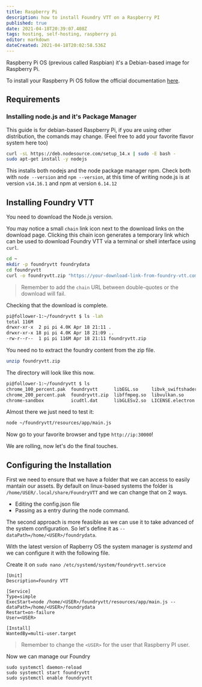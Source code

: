 ```yaml
---
title: Raspberry Pi
description: how to install Foundry VTT on a Raspberry PI 
published: true
date: 2021-04-18T20:39:07.408Z
tags: hosting, self-hosting, raspberry pi
editor: markdown
dateCreated: 2021-04-18T20:02:58.536Z
---
```


Raspberry Pi OS (previous called Raspbian) it's a Debian-based image for Raspberry Pi.

To install your Raspberry Pi OS follow the official documentation [here](https://www.raspberrypi.org/documentation/installation/installing-images/).

## Requirements

### Installing node.js and it's Package Manager


This guide is for debian-based Raspberry Pi, if you are using other distribution, the comands may change. (Feel free to add your favorite flavor system here too)

```bash 
curl -sL https://deb.nodesource.com/setup_14.x | sudo -E bash -
sudo apt-get install -y nodejs
```
This installs both nodejs and the node package manager npm. Check both with `node --version` and `npm --version`, at this time of writing node.js is at version `v14.16.1` and npm at version `6.14.12`

## Installing Foundry VTT

You need to download the Node.js version.

You may notice a small `chain` link icon next to the download links on the download page. Clicking this chain icon generates a temporary link which can be used to download Foundry VTT via a terminal or shell interface using `curl`.

```bash
cd ~
mkdir -p foundryvtt foundrydata
cd foundryvtt
curl -o foundryvtt.zip "https://your-download-link-from-foundry-vtt.com-here/"
```

> Remember to add the `chain` URL between double-quotes or the download will fail. 

Checking that the download is complete.

```bash
pi@follower-1:~/foundryvtt $ ls -lah
total 116M
drwxr-xr-x  2 pi pi 4.0K Apr 18 21:11 .
drwxr-xr-x 18 pi pi 4.0K Apr 18 21:09 ..
-rw-r--r--  1 pi pi 116M Apr 18 21:11 foundryvtt.zip
```

You need no to extract the foundry content from the zip file.

```bash
unzip foundryvtt.zip
```

The directory will look like this now.

```bash
pi@follower-1:~/foundryvtt $ ls
chrome_100_percent.pak  foundryvtt      libEGL.so     libvk_swiftshader.so  LICENSES.chromium.html  resources.pak      v8_context_snapshot.bin
chrome_200_percent.pak  foundryvtt.zip  libffmpeg.so  libvulkan.so          locales                 snapshot_blob.bin  vk_swiftshader_icd.json
chrome-sandbox          icudtl.dat      libGLESv2.so  LICENSE.electron.txt  resources               swiftshader
```

Almost there we just need to test it:

```bash
node ~/foundryvtt/resources/app/main.js
```

Now go to your favorite browser and type `http://ip:30000`!

We are rolling, now let's do the final touches.

## Configuring the Installation

First we need to ensure that we have a folder that we can access to easily mantain our assets. By default on linux-based systems the folder is `/home/USER/.local/share/FoundryVTT` and we can change that on 2 ways.

* Editing the config.json file 
* Passing as a entry during the node command.

The second approach is more feasible as we can use it to take advanced of the system configuration. So let's define it as `--dataPath=/home/<USER>/foundrydata`.
 
With the latest version of Rapberry OS the system manager is *systemd* and we can configure it with the following file. 

Create it on `sudo nano /etc/systemd/system/foundryvtt.service`
 
```
[Unit]
Description=Foundry VTT

[Service]
Type=simple
ExecStart=node /home/<USER>/foundryvtt/resources/app/main.js --dataPath=/home/<USER>/foundrydata
Restart=on-failure
User=<USER>

[Install]
WantedBy=multi-user.target
```

> Remember to change the `<USER>` for the user that Raspberry PI user.

Now we can manage our Foundry

```
sudo systemctl daemon-reload
sudo systemctl start foundryvtt
sudo systemctl enable foundryvtt
```







